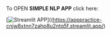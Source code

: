 To OPEN **SIMPLE NLP APP** click here:

[![Streamlit APP](https://static.streamlit.io/badges/streamlit_badge_black_white.svg)]((https://apppractice-cnjw8xtnn7zahp8u2ntq5f.streamlit.app/)
